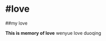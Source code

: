 #love
====

##my love




**This is memory of love** [](http://wswenyue.github.io/love/)
wenyue love duoqing
